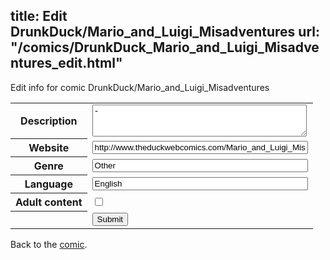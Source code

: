 title: Edit DrunkDuck/Mario_and_Luigi_Misadventures
url: "/comics/DrunkDuck_Mario_and_Luigi_Misadventures_edit.html"
---
Edit info for comic DrunkDuck/Mario_and_Luigi_Misadventures

<form name="comic" action="http://gaepostmail.appspot.com/comic/" method="post">
<table class="comicinfo">
<tr>
<th>Description</th><td><textarea name="description" cols="40" rows="3">-</textarea></td>
</tr>
<tr>
<th>Website</th><td><input type="text" name="url" value="http://www.theduckwebcomics.com/Mario_and_Luigi_Misadventures/" size="40"/></td>
</tr>
<tr>
<th>Genre</th><td><input type="text" name="genre" value="Other" size="40"/></td>
</tr>
<tr>
<th>Language</th><td><input type="text" name="language" value="English" size="40"/></td>
</tr>
<tr>
<th>Adult content</th><td><input type="checkbox" name="adult" value="adult" /></td>
</tr>
<tr>
<th></th><td>
<input type="hidden" name="comic" value="DrunkDuck_Mario_and_Luigi_Misadventures" />
<input type="submit" name="submit" value="Submit" />
</td>
</tr>
</table>
</form>

Back to the [comic](DrunkDuck_Mario_and_Luigi_Misadventures.html).
